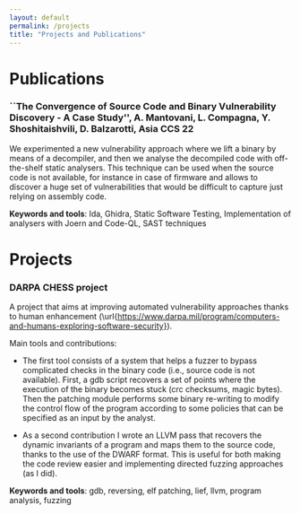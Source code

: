```yaml
---
layout: default
permalink: /projects
title: "Projects and Publications"
---
```



# Publications

### ``The Convergence of Source Code and Binary Vulnerability Discovery - A Case Study'', A. Mantovani, L. Compagna, Y. Shoshitaishvili, D. Balzarotti, Asia CCS 22

We experimented a new vulnerability approach where we lift a binary by means of a decompiler, and then we analyse the decompiled code with off-the-shelf static analysers.
This technique can be used when the source code is not available, for instance in case of firmware and allows to discover a huge set of vulnerabilities that would be difficult to capture just relying on assembly code.

**Keywords and tools**: Ida, Ghidra, Static Software Testing, Implementation of analysers with Joern and Code-QL, SAST techniques


# Projects


### DARPA CHESS project 

A project that aims at improving automated vulnerability
approaches thanks to human enhancement (\url{https://www.darpa.mil/program/computers-and-humans-exploring-software-security}).

Main tools and contributions:
+ The first tool consists of a system that helps a fuzzer to bypass complicated checks in the binary code (i.e., source code is not available). First, a gdb script recovers a set of points where the execution of the binary becomes stuck (crc checksums, magic bytes). Then the patching module performs some binary re-writing to modify the control flow of the program according to some policies that can be specified as an input by the analyst.

+ As a second contribution I wrote an LLVM pass that recovers the dynamic invariants of a program and maps them to the source code, thanks to the use of the DWARF format. This is useful for both making the code review easier and implementing directed fuzzing approaches (as I did).

**Keywords and tools**: gdb, reversing, elf patching, lief, llvm, program analysis, fuzzing



